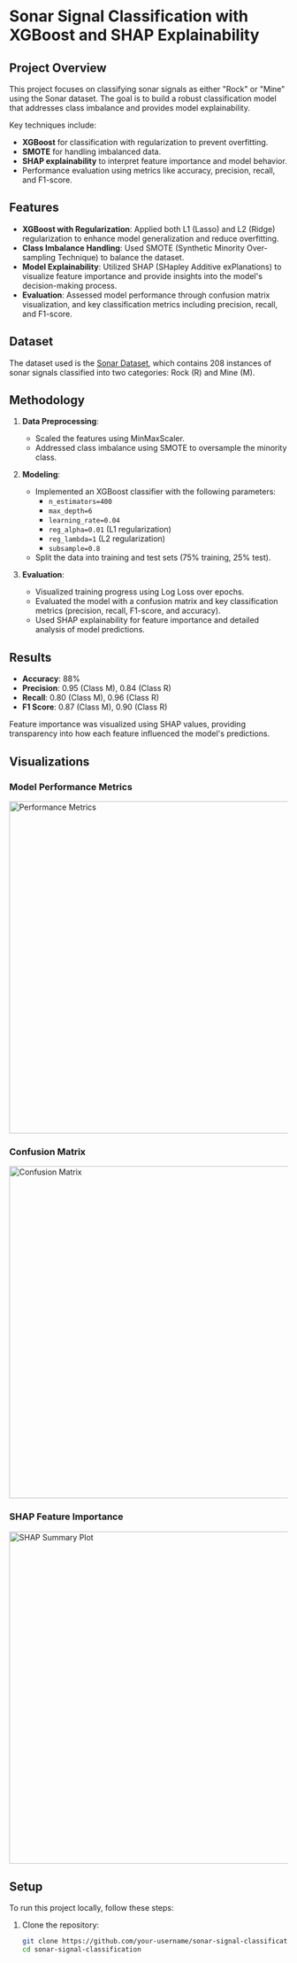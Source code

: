 # Sonar Signal Classification with XGBoost and SHAP Explainability

## Project Overview

This project focuses on classifying sonar signals as either "Rock" or "Mine" using the Sonar dataset. The goal is to build a robust classification model that addresses class imbalance and provides model explainability. 

Key techniques include:
- **XGBoost** for classification with regularization to prevent overfitting.
- **SMOTE** for handling imbalanced data.
- **SHAP explainability** to interpret feature importance and model behavior.
- Performance evaluation using metrics like accuracy, precision, recall, and F1-score.

## Features

- **XGBoost with Regularization**: Applied both L1 (Lasso) and L2 (Ridge) regularization to enhance model generalization and reduce overfitting.
- **Class Imbalance Handling**: Used SMOTE (Synthetic Minority Over-sampling Technique) to balance the dataset.
- **Model Explainability**: Utilized SHAP (SHapley Additive exPlanations) to visualize feature importance and provide insights into the model's decision-making process.
- **Evaluation**: Assessed model performance through confusion matrix visualization, and key classification metrics including precision, recall, and F1-score.

## Dataset

The dataset used is the [Sonar Dataset](https://archive.ics.uci.edu/ml/datasets/connectionist+bench+(sonar,+mines+vs.+rocks)), which contains 208 instances of sonar signals classified into two categories: Rock (R) and Mine (M).

## Methodology

1. **Data Preprocessing**:
   - Scaled the features using MinMaxScaler.
   - Addressed class imbalance using SMOTE to oversample the minority class.

2. **Modeling**:
   - Implemented an XGBoost classifier with the following parameters:
     - `n_estimators=400`
     - `max_depth=6`
     - `learning_rate=0.04`
     - `reg_alpha=0.01` (L1 regularization)
     - `reg_lambda=1` (L2 regularization)
     - `subsample=0.8`
   - Split the data into training and test sets (75% training, 25% test).
   
3. **Evaluation**:
   - Visualized training progress using Log Loss over epochs.
   - Evaluated the model with a confusion matrix and key classification metrics (precision, recall, F1-score, and accuracy).
   - Used SHAP explainability for feature importance and detailed analysis of model predictions.

## Results

- **Accuracy**: 88%
- **Precision**: 0.95 (Class M), 0.84 (Class R)
- **Recall**: 0.80 (Class M), 0.96 (Class R)
- **F1 Score**: 0.87 (Class M), 0.90 (Class R)
  
Feature importance was visualized using SHAP values, providing transparency into how each feature influenced the model's predictions.

## Visualizations

### Model Performance Metrics

<img src="performance_metrics.png" alt="Performance Metrics" width="600">

### Confusion Matrix

<img src="confusion_matrix.png" alt="Confusion Matrix" width="600">

### SHAP Feature Importance

<img src="shap_summary.png" alt="SHAP Summary Plot" width="600">

## Setup

To run this project locally, follow these steps:

1. Clone the repository:
   ```bash
   git clone https://github.com/your-username/sonar-signal-classification.git
   cd sonar-signal-classification
